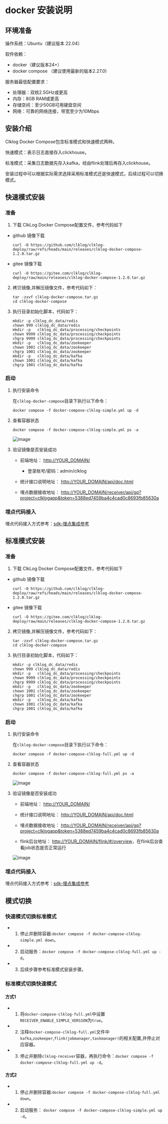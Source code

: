 
# docker 安装说明

## 环境准备

操作系统：Ubuntu（建议版本 22.04）

软件依赖：

- docker（建议版本24+）
- docker compose （建议使用最新的版本2.27.0)

服务器最低配置要求：

- 处理器：双核2.5GHz或更高
- 内存：8GB RAM或更高
- 存储空间：至少50GB可用硬盘空间
- 网络：可靠的网络连接，带宽至少为10Mbps

## 安装介绍

   Clklog Docker Compose包含标准模式和快速模式两种。

   快速模式：表示日志直接存入clickhouse。

   标准模式：采集日志数据先存入kafka，经由flink处理后再存入clickhouse。

   安装过程中可以根据实际需求选择采用标准模式还是快速模式，后续过程可以切换模式。

## 快速模式安装

### 准备

1. 下载 ClkLog Docker Compose配置文件，参考代码如下

- github 镜像下载

    ```
   curl -O https://github.com/clklog/clklog-deploy/raw/refs/heads/main/releases/clklog-docker-compose-1.2.0.tar.gz
    ```

- gitee 镜像下载

    ```
   curl -O https://gitee.com/clklog/clklog-deploy/raw/main/releases/clklog-docker-compose-1.2.0.tar.gz
    ```

2. 拷贝镜像,并解压镜像文件，参考代码如下：

    ```
    tar -zxvf clklog-docker-compose.tar.gz
    cd clklog-docker-compose 
    ```

3. 执行目录初始化脚本，代码如下：

    ```
    mkdir -p clklog_dc_data/redis
    chown 999 clklog_dc_data/redis
    mkdir -p   clklog_dc_data/processing/checkpoints
    chown 9999 clklog_dc_data/processing/checkpoints
    chgrp 9999 clklog_dc_data/processing/checkpoints
    mkdir -p   clklog_dc_data/zookeeper
    chown 1001 clklog_dc_data/zookeeper
    chgrp 1001 clklog_dc_data/zookeeper
    mkdir -p   clklog_dc_data/kafka
    chown 1001 clklog_dc_data/kafka
    chgrp 1001 clklog_dc_data/kafka

    ```

### 启动

1. 执行安装命令

   在`clklog-docker-compose`目录下执行以下命令：

    ```
    docker compose -f docker-compose-clklog-simple.yml up -d
    ```

2. 查看容器状态

    ```
    docker compose -f docker-compose-clklog-simple.yml ps -a
    ```

    ![image](https://clklog.com/assets/imgs/simple_container.png)  

3. 验证镜像是否安装成功

   - 前端地址： <http://YOUR_DOMAIN/>  
       - 登录账号/密码：admin/clklog
  
   - 统计接口说明地址： <http://YOUR_DOMAIN/api/doc.html>

   - 埋点数据接收地址： <http://YOUR_DOMAIN/receiver/api/gp?project=clklogapp&token=5388ed7459ba4c4cad0c8693fb85630a>

### 埋点代码接入

   埋点代码接入方式参考：[sdk-埋点集成参考](https://clklog.com/#/integration/reference)

## 标准模式安装

### 准备

1. 下载 ClkLog Docker Compose配置文件，参考代码如下

- github 镜像下载

    ```
   curl -O https://github.com/clklog/clklog-deploy/raw/refs/heads/main/releases/clklog-docker-compose-1.2.0.tar.gz
    ```

- gitee 镜像下载

    ```
   curl -O https://gitee.com/clklog/clklog-deploy/raw/main/releases/clklog-docker-compose-1.2.0.tar.gz
    ```

2. 拷贝镜像,并解压镜像文件，参考代码如下：

    ```
    tar -zxvf clklog-docker-compose.tar.gz
    cd clklog-docker-compose 
    ```
<!-- 
3. 根据实际情况修改`.env`文件中的默认配置：

    ```
    #[Clickhouse]
    # clickhouse用户名
    CK_USER_NAME=default 
    # clickhouse密码
    CK_USER_PWD=clklogpwd 

    #[ClkLog]
    # clklog数据库名称
    CLKLOG_LOG_DB=clklog    
    ``` -->

3. 执行目录初始化脚本，代码如下：

    ```
    mkdir -p clklog_dc_data/redis
    chown 999 clklog_dc_data/redis
    mkdir -p   clklog_dc_data/processing/checkpoints
    chown 9999 clklog_dc_data/processing/checkpoints
    chgrp 9999 clklog_dc_data/processing/checkpoints
    mkdir -p   clklog_dc_data/zookeeper
    chown 1001 clklog_dc_data/zookeeper
    chgrp 1001 clklog_dc_data/zookeeper
    mkdir -p   clklog_dc_data/kafka
    chown 1001 clklog_dc_data/kafka
    chgrp 1001 clklog_dc_data/kafka

    ```

### 启动

1. 执行安装命令

   在`clklog-docker-compose`目录下执行以下命令：

    ```
    docker compose -f docker-compose-clklog-full.yml up -d
    ```

2. 查看容器状态

    ```
    docker compose -f docker-compose-clklog-full.yml ps -a
    ```

    ![image](https://clklog.com/assets/imgs/full_container_status.png)  

3. 验证镜像是否安装成功

   - 前端地址： <http://YOUR_DOMAIN/>

   - 统计接口说明地址： <http://YOUR_DOMAIN/api/doc.html>

   - 埋点数据接收地址： <http://YOUR_DOMAIN/receiver/api/gp?project=clklogapp&token=5388ed7459ba4c4cad0c8693fb85630a>

   - flink后台地址： <http://YOUR_DOMAIN/flink/#/overview>，在flink后台查看job状态是否正常运行

   ![image](https://clklog.com/assets/imgs/flink-status.png)  

### 埋点代码接入

   埋点代码接入方式参考：[sdk-埋点集成参考](https://clklog.com/#/integration/reference)

## 模式切换

### 快速模式切换标准模式

- 1. 停止并删除容器:`docker compose -f docker-compose-clklog-simple.yml down`。
- 2. 启动服务：`docker compose -f docker-compose-clklog-full.yml up -d`。
- 3. 后续步骤参考标准模式安装步骤。

### 标准模式切换快速模式

#### 方式1

- 1. 将`docker-compose-clklog-full.yml`中设置`RECEIVER_ENABLE_SIMPLE_VERSION`为`true`。
- 2. 注释`docker-compose-clklog-full.yml`文件中`kafka`,`zookeeper`,`flink(jobmanager,taskmanager)`的相关配置,并停止对应容器。
- 3. 停止并删除`clklog-receiver`容器，再执行命令：`docker compose -f docker-compose-clklog-full.yml up -d`。

#### 方式2

- 1. 停止并删除容器:`docker compose -f docker-compose-clklog-full.yml down`。
- 2. 启动服务： `docker compose -f docker-compose-clklog-simple.yml up -d`。
